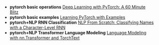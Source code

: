 + **pytorch basic operations** [Deep Learning with PyTorch: A 60 Minute Blitz](https://pytorch.org/tutorials/beginner/deep_learning_60min_blitz.html)
+ **pytorch basic examples** [Learning PyTorch with Examples](https://pytorch.org/tutorials/beginner/pytorch_with_examples.html#)
+ **pytorch+NLP RNN Classification** [NLP From Scratch: Classifying Names with a Character-Level RNN](https://pytorch.org/tutorials/intermediate/char_rnn_classification_tutorial.html)
+ **pytorch+NLP Transformer Language Modeling** [Language Modeling with nn.Transformer and TorchText](https://pytorch.org/tutorials/beginner/transformer_tutorial.html)

